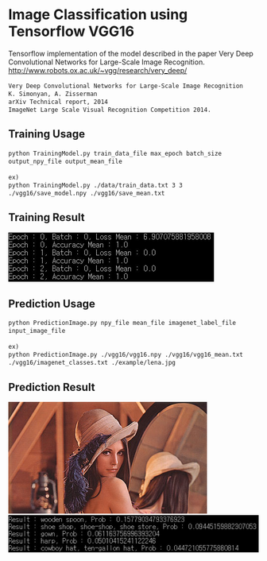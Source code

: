 Image Classification using Tensorflow VGG16
===========================================

Tensorflow implementation of the model described in the paper Very Deep Convolutional Networks for Large-Scale Image Recognition.
http://www.robots.ox.ac.uk/~vgg/research/very_deep/

    Very Deep Convolutional Networks for Large-Scale Image Recognition
    K. Simonyan, A. Zisserman
    arXiv Technical report, 2014
    ImageNet Large Scale Visual Recognition Competition 2014.

Training Usage
-----

    python TrainingModel.py train_data_file max_epoch batch_size output_npy_file output_mean_file
    
    ex)
    python TrainingModel.py ./data/train_data.txt 3 3 ./vgg16/save_model.npy ./vgg16/save_mean.txt

Training Result
------

![lena_train_result.jpg](./example/lena_train_result.jpg)

Prediction Usage
-----

    python PredictionImage.py npy_file mean_file imagenet_label_file input_image_file
    
    ex)
    python PredictionImage.py ./vgg16/vgg16.npy ./vgg16/vgg16_mean.txt ./vgg16/imagenet_classes.txt ./example/lena.jpg

Prediction Result
------

![lena.jpg](./example/lena.jpg) ![lena_result.jpg](./example/lena_result.jpg)
